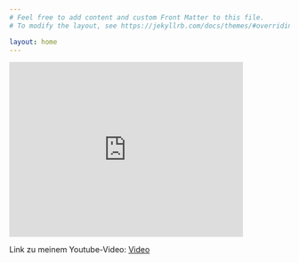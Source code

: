 ```yaml
---
# Feel free to add content and custom Front Matter to this file.
# To modify the layout, see https://jekyllrb.com/docs/themes/#overriding-theme-defaults

layout: home
---
```


<iframe width="420" height="315" src="http://youtu.be/Iqiiu-rVV64" frameborder="0" allowfullscreen></iframe>

Link zu meinem Youtube-Video: [Video]([https://youtu.be/Iqiiu-rVV64)